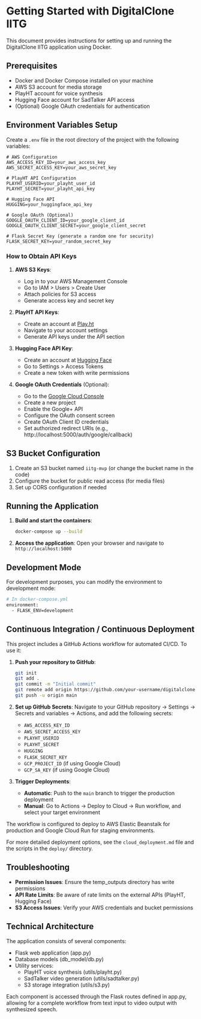 # Getting Started with DigitalClone IITG

This document provides instructions for setting up and running the DigitalClone IITG application using Docker.

## Prerequisites

- Docker and Docker Compose installed on your machine
- AWS S3 account for media storage
- PlayHT account for voice synthesis
- Hugging Face account for SadTalker API access
- (Optional) Google OAuth credentials for authentication

## Environment Variables Setup

Create a `.env` file in the root directory of the project with the following variables:

```
# AWS Configuration
AWS_ACCESS_KEY_ID=your_aws_access_key
AWS_SECRET_ACCESS_KEY=your_aws_secret_key

# PlayHT API Configuration
PLAYHT_USERID=your_playht_user_id
PLAYHT_SECRET=your_playht_api_key

# Hugging Face API
HUGGING=your_huggingface_api_key

# Google OAuth (Optional)
GOOGLE_OAUTH_CLIENT_ID=your_google_client_id
GOOGLE_OAUTH_CLIENT_SECRET=your_google_client_secret

# Flask Secret Key (generate a random one for security)
FLASK_SECRET_KEY=your_random_secret_key
```

### How to Obtain API Keys

1. **AWS S3 Keys**:
   - Log in to your AWS Management Console
   - Go to IAM > Users > Create User
   - Attach policies for S3 access
   - Generate access key and secret key

2. **PlayHT API Keys**:
   - Create an account at [Play.ht](https://play.ht/)
   - Navigate to your account settings
   - Generate API keys under the API section

3. **Hugging Face API Key**:
   - Create an account at [Hugging Face](https://huggingface.co/)
   - Go to Settings > Access Tokens
   - Create a new token with write permissions

4. **Google OAuth Credentials** (Optional):
   - Go to the [Google Cloud Console](https://console.cloud.google.com/)
   - Create a new project
   - Enable the Google+ API
   - Configure the OAuth consent screen
   - Create OAuth Client ID credentials
   - Set authorized redirect URIs (e.g., http://localhost:5000/auth/google/callback)

## S3 Bucket Configuration

1. Create an S3 bucket named `iitg-mvp` (or change the bucket name in the code)
2. Configure the bucket for public read access (for media files)
3. Set up CORS configuration if needed

## Running the Application

1. **Build and start the containers**:
   ```bash
   docker-compose up --build
   ```

2. **Access the application**:
   Open your browser and navigate to `http://localhost:5000`

## Development Mode

For development purposes, you can modify the environment to development mode:

```bash
# In docker-compose.yml
environment:
  - FLASK_ENV=development
```

## Continuous Integration / Continuous Deployment

This project includes a GitHub Actions workflow for automated CI/CD. To use it:

1. **Push your repository to GitHub**:
   ```bash
   git init
   git add .
   git commit -m "Initial commit"
   git remote add origin https://github.com/your-username/digitalclone-iitg.git
   git push -u origin main
   ```

2. **Set up GitHub Secrets**:
   Navigate to your GitHub repository → Settings → Secrets and variables → Actions, and add the following secrets:
   - `AWS_ACCESS_KEY_ID`
   - `AWS_SECRET_ACCESS_KEY`
   - `PLAYHT_USERID`
   - `PLAYHT_SECRET`
   - `HUGGING`
   - `FLASK_SECRET_KEY`
   - `GCP_PROJECT_ID` (if using Google Cloud)
   - `GCP_SA_KEY` (if using Google Cloud)

3. **Trigger Deployments**:
   - **Automatic**: Push to the `main` branch to trigger the production deployment
   - **Manual**: Go to Actions → Deploy to Cloud → Run workflow, and select your target environment

The workflow is configured to deploy to AWS Elastic Beanstalk for production and Google Cloud Run for staging environments.

For more detailed deployment options, see the `cloud_deployment.md` file and the scripts in the `deploy/` directory.

## Troubleshooting

- **Permission Issues**: Ensure the temp_outputs directory has write permissions
- **API Rate Limits**: Be aware of rate limits on the external APIs (PlayHT, Hugging Face)
- **S3 Access Issues**: Verify your AWS credentials and bucket permissions

## Technical Architecture

The application consists of several components:
- Flask web application (app.py)
- Database models (db_model/db.py)
- Utility services:
  - PlayHT voice synthesis (utils/playht.py)
  - SadTalker video generation (utils/sadtalker.py)
  - S3 storage integration (utils/s3.py)

Each component is accessed through the Flask routes defined in app.py, allowing for a complete workflow from text input to video output with synthesized speech.
